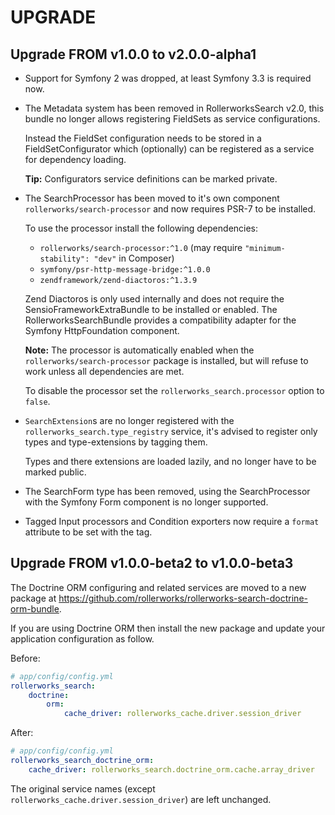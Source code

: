 UPGRADE
=======

## Upgrade FROM v1.0.0 to v2.0.0-alpha1

* Support for Symfony 2 was dropped, at least Symfony 3.3 is required now.

* The Metadata system has been removed in RollerworksSearch v2.0,
  this bundle no longer allows registering FieldSets as service configurations.
  
  Instead the FieldSet configuration needs to be stored in a FieldSetConfigurator
  which (optionally) can be registered as a service for dependency loading.
  
  **Tip:** Configurators service definitions can be marked private.
  
* The SearchProcessor has been moved to it's own component `rollerworks/search-processor`
  and now requires PSR-7 to be installed.
  
  To use the processor install the following dependencies:
  
  * `rollerworks/search-processor:^1.0` (may require `"minimum-stability": "dev"` in Composer)
  * `symfony/psr-http-message-bridge:^1.0.0`
  * `zendframework/zend-diactoros:^1.3.9`
  
  Zend Diactoros is only used internally and does not require the SensioFrameworkExtraBundle
  to be installed or enabled. The RollerworksSearchBundle provides a compatibility adapter
  for the Symfony HttpFoundation component.
  
  **Note:** The processor is automatically enabled when the `rollerworks/search-processor`
  package is installed, but will refuse to work unless all dependencies are met.
  
  To disable the processor set the `rollerworks_search.processor` option to `false`.
  
* `SearchExtension`s are no longer registered with the `rollerworks_search.type_registry`
  service, it's advised to register only types and type-extensions by tagging them.
  
  Types and there extensions are loaded lazily, and no longer have to be marked public.
  
* The SearchForm type has been removed, using the SearchProcessor with the Symfony Form component
  is no longer supported.
  
* Tagged Input processors and Condition exporters now require a `format` attribute to be
  set with the tag.
  
## Upgrade FROM v1.0.0-beta2 to v1.0.0-beta3

The Doctrine ORM configuring and related services are moved to a new package
at https://github.com/rollerworks/rollerworks-search-doctrine-orm-bundle.

If you are using Doctrine ORM then install the new package and update your
application configuration as follow.

Before:

```yaml
# app/config/config.yml
rollerworks_search:
    doctrine:
        orm:
            cache_driver: rollerworks_cache.driver.session_driver
```

After:

```yaml
# app/config/config.yml
rollerworks_search_doctrine_orm: 
    cache_driver: rollerworks_search.doctrine_orm.cache.array_driver
```

The original service names (except `rollerworks_cache.driver.session_driver`)
are left unchanged.
